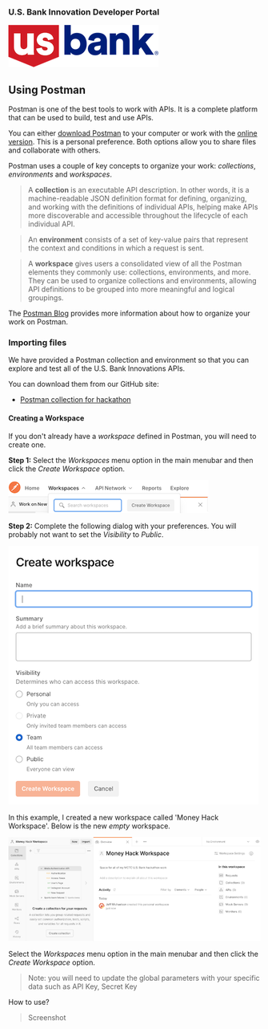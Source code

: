 ### U.S. Bank Innovation Developer Portal
![US Bank](../event/img/US_Bank_logo.png)

## Using Postman

Postman is one of the best tools to work with APIs. It is a complete platform that can be used to build, test and use APIs.

You can either [download Postman](https://www.postman.com/downloads/) to your computer or work with the [online version](https://www.postman.com/). This is a personal preference. Both options allow you to share files and collaborate with others.

Postman uses a couple of key concepts to organize your work: *collections*, *environments* and *workspaces*.

> A **collection** is an executable API description. In other words, it is a machine-readable JSON definition format for defining, organizing, and working with the definitions of individual APIs, helping make APIs more discoverable and accessible throughout the lifecycle of each individual API.

> An **environment** consists of a set of key-value pairs that represent the context and conditions in which a request is sent.

> A **workspace** gives users a consolidated view of all the Postman elements they commonly use: collections, environments, and more. They can be used to organize collections and environments, allowing API definitions to be grouped into more meaningful and logical groupings.

The [Postman Blog](https://blog.postman.com/how-to-organize-your-api-definitions/) provides more information about how to organize your work on Postman.

### Importing files
We have provided a Postman collection and environment so that you can explore and test all of the U.S. Bank Innovations APIs.

You can download them from our GitHub site:
- [Postman collection for hackathon](https://github.com/interrogen/hackathon/tree/master/Technical-Resources)


#### Creating a Workspace
If you don't already have a *workspace* defined in Postman, you will need to create one.

**Step 1:** Select the *Workspaces* menu option in the main menubar and then click the *Create Workspace* option.

![Create Workspace](./img/CreateWorkspace.png)

 **Step 2:** Complete the following dialog with your preferences. You will probably not want to set the *Visibility* to *Public*.

 ![Workspace Dialog](./img/CreateWorkspaceDialog.png)

In this example, I created a new workspace called 'Money Hack Workspace'. Below is the new *empty* workspace.

![Workspace Dialog](./img/NewWorkspace.png)


Select the *Workspaces* menu option in the main menubar and then click the *Create Workspace* option.

>Note: you will need to update the global parameters with your specific data such as API Key, Secret Key

How to use?

>Screenshot

